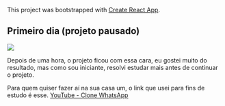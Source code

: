 This project was bootstrapped with [Create React App](https://github.com/facebook/create-react-app).


## Primeiro dia (projeto pausado)

![](https://cdn.discordapp.com/attachments/756200718125367406/756201264454303797/Screenshot_11.png)

Depois de uma hora, o projeto ficou com essa cara, eu gostei muito do resultado, mas como sou iniciante, resolvi estudar mais antes de continuar o projeto. 

Para quem quiser fazer aí na sua casa um, o link que usei para fins de estudo é esse. 
[YouTube - Clone WhatsApp](https://www.youtube.com/watch?v=BkX4niTo9Ow&t=1243s&ab_channel=BoniekyLacerda)